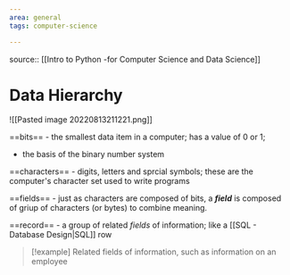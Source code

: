 ```yaml
---
area: general
tags: computer-science

---
```

source:: [[Intro to Python -for Computer Science and Data Science]]
# Data Hierarchy

![[Pasted image 20220813211221.png]]


==bits== - the smallest data item in a computer; has a value of 0 or 1;
 - the basis of the binary number system


==characters== - digits, letters and sprcial symbols; these are the computer's character set  used to write programs

==fields== - just as characters are composed of bits, a ***field*** is composed of griup of characters (or bytes) to combine meaning. 

==record== - a group of related *fields* of information; like a [[SQL - Database Design|SQL]] row

>[!example] 
>Related fields of information, such as information on an employee





